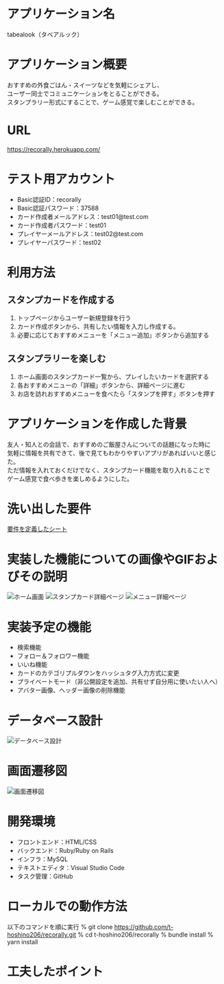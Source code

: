 # アプリケーション名
tabealook（タベアルック）

# アプリケーション概要
おすすめの外食ごはん・スイーツなどを気軽にシェアし、<br>
ユーザー同士でコミュニケーションをとることができる。<br>
スタンプラリー形式にすることで、ゲーム感覚で楽しむことができる。

# URL
https://recorally.herokuapp.com/

# テスト用アカウント
<ul>
  <li>Basic認証ID：recorally</li>
  <li>Basic認証パスワード：37588</li>
  <li>カード作成者メールアドレス：test01@test.com</li>
  <li>カード作成者パスワード：test01</li>
  <li>プレイヤーメールアドレス：test02@test.com</li>
  <li>プレイヤーパスワード：test02</li>
</ul>

# 利用方法

## スタンプカードを作成する
1. トップページからユーザー新規登録を行う
2. カード作成ボタンから、共有したい情報を入力し作成する。
3. 必要に応じておすすめメニューを「メニュー追加」ボタンから追加する

## スタンプラリーを楽しむ
1. ホーム画面のスタンプカード一覧から、プレイしたいカードを選択する
2. 各おすすめメニューの「詳細」ボタンから、詳細ページに進む
3. お店を訪れおすすめメニューを食べたら「スタンプを押す」ボタンを押す

# アプリケーションを作成した背景
友人・知人との会話で、おすすめのご飯屋さんについての話題になった時に<br>
気軽に情報を共有できて、後で見てもわかりやすいアプリがあればいいと感じた。<br>
ただ情報を入れておくだけでなく、スタンプカード機能を取り入れることで<br>
ゲーム感覚で食べ歩きを楽しめるようにした。

# 洗い出した要件
[要件を定義したシート](https://docs.google.com/spreadsheets/d/1xp8unMI8xZ1gxdxHfx-YYX8BdA-iDF0M30uJ8dubrlw/edit#gid=1650945082)

# 実装した機能についての画像やGIFおよびその説明
![ホーム画面](screencapture_1.png)
![スタンプカード詳細ページ](screencapture_2.png)
![メニュー詳細ページ](screencapture_3.png)

# 実装予定の機能
<ul>
  <li>検索機能</li>
  <li>フォロー＆フォロワー機能</li>
  <li>いいね機能</li>
  <li>カードのカテゴリプルダウンをハッシュタグ入力方式に変更</li>
  <li>プライベートモード（非公開設定を追加、共有せず自分用に使いたい人へ）</li>
  <li>アバター画像、ヘッダー画像の削除機能</li>
</ul>

# データベース設計
![データベース設計](db-image.png)

# 画面遷移図
![画面遷移図](sitemap-image.png)

# 開発環境
<ul>
  <li>フロントエンド：HTML/CSS</li>
  <li>バックエンド：Ruby/Ruby on Rails</li>
  <li>インフラ：MySQL</li>
  <li>テキストエディタ：Visual Studio Code</li>
  <li>タスク管理：GitHub</li>
</ul>

# ローカルでの動作方法
以下のコマンドを順に実行
% git clone https://github.com/t-hoshino206/recorally.git
% cd t-hoshino206/recorally
% bundle install
% yarn install

# 工夫したポイント
